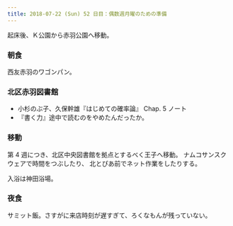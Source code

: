 ```yaml
---
title: 2018-07-22 (Sun) 52 日目：偶数週月曜のための準備
---
```


起床後、Ｋ公園から赤羽公園へ移動。

### 朝食

西友赤羽のワゴンパン。

### 北区赤羽図書館

* 小杉のぶ子、久保幹雄『はじめての確率論』 Chap. 5 ノート
* 『書く力』途中で読むのをやめたんだったか。

### 移動

第 4 週につき、北区中央図書館を拠点とするべく王子へ移動。
ナムコサンスクウェアで時間をつぶしたり、
北とぴあ前でネット作業をしたりする。

入浴は神田浴場。

### 夜食

サミット飯。さすがに来店時刻が遅すぎて、ろくなもんが残っていない。

